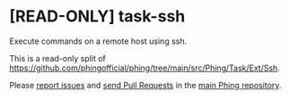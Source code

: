 # [READ-ONLY] task-ssh

Execute commands on a remote host using ssh.

This is a read-only split of https://github.com/phingofficial/phing/tree/main/src/Phing/Task/Ext/Ssh.

Please [report issues](https://github.com/phingofficial/phing/issues) and
[send Pull Requests](https://github.com/phingofficial/phing/pulls)
in the [main Phing repository](https://github.com/phingofficial/phing).
